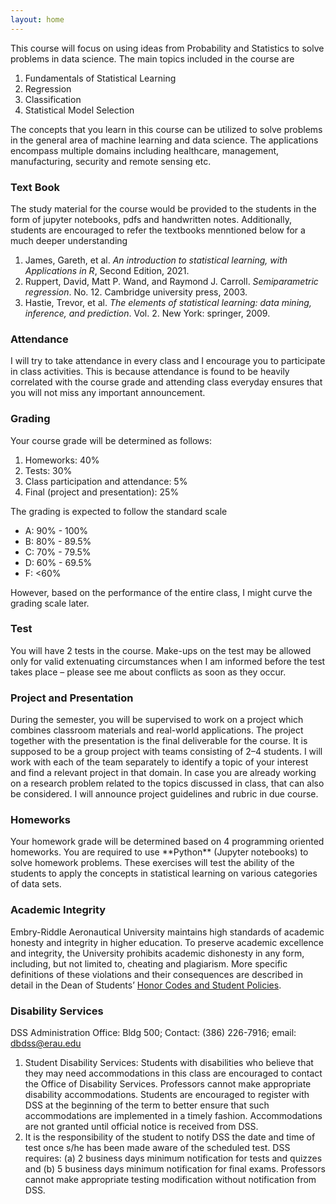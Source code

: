 ```yaml
---
layout: home
---
```

This course will focus on using ideas from Probability and Statistics to solve problems in data science. The main topics included in the course are
<ol>
  <li>Fundamentals of Statistical Learning</li>
  <li>Regression</li>
  <li>Classification</li>
  <li>Statistical Model Selection</li>
</ol>
The concepts that you learn in this course can be utilized to solve problems in the general area of machine learning and data science. The applications encompass multiple domains including healthcare, management, manufacturing, security and remote sensing etc.

<h3><strong>Text Book</strong></h3>
The study material for the course would be provided to the students in the form of jupyter notebooks, pdfs and handwritten notes. Additionally, students are encouraged to refer the textbooks menntioned below for a much deeper understanding
<ol>
<li>James, Gareth, et al. <i>An introduction to statistical learning, with Applications in R</i>, Second Edition, 2021.</li>
<li>Ruppert, David, Matt P. Wand, and Raymond J. Carroll. <i>Semiparametric regression</i>. No. 12. Cambridge university press, 2003.</li>
<li>Hastie, Trevor, et al. <i>The elements of statistical learning: data mining, inference, and prediction</i>. Vol. 2. New York: springer, 2009.</li>
</ol>

<h3><strong>Attendance</strong></h3>
I will try to take attendance in every class and I encourage you to participate in class activities. This is because attendance is found to be heavily correlated with the course grade and attending class everyday ensures that you will not miss any important announcement.

<h3><strong>Grading</strong></h3>
Your course grade will be determined as follows:
<ol>
<li>Homeworks: 40%</li>
<li>Tests: 30%</li>
<li>Class participation and attendance: 5%</li>
<li>Final (project and presentation): 25%</li>
</ol>
The grading is expected to follow the standard scale
<ul>
<li>A: 90% - 100% </li>
<li>B: 80% - 89.5% </li>
<li>C: 70% - 79.5% </li>
<li>D: 60% - 69.5% </li>
<li>F: <60% </li>
</ul>
However, based on the performance of the entire class, I might curve the grading scale later.

<h3><strong>Test</strong></h3>
You will have 2 tests in the course. Make-ups on the test may be allowed only for valid extenuating circumstances when I am informed before the test takes place – please see me about conflicts as soon as they occur.

<h3><strong>Project and Presentation</strong></h3>
During the semester, you will be supervised to work on a project which combines classroom materials and real-world applications. The project together with the presentation is the final deliverable for the course. It is supposed to be a group project with teams consisting of 2–4 students. I will work with each of the team separately to identify a topic of your interest and find a relevant project in that domain. In case you are already working on a research problem related to the topics discussed in class, that can also be considered. I will announce project guidelines and rubric in due course.

<h3><strong>Homeworks</strong></h3>
Your homework grade will be determined based on 4 programming oriented homeworks. You are required to use **Python** (Jupyter notebooks) to solve homework problems. These exercises will test the ability of the students to apply the concepts in statistical learning on various categories of data sets.

<h3><strong>Academic Integrity</strong></h3>
Embry-Riddle Aeronautical University maintains high standards of academic honesty and integrity in higher education. To preserve academic excellence and integrity, the University prohibits academic dishonesty in any form, including, but not limited to, cheating and plagiarism. More specific definitions of these violations and their consequences are described in detail in the Dean of Students’ <a href = 'https://daytonabeach.erau.edu/campus-life/dean-of-students/honor/codes#academic-integrity' target="_blank">Honor Codes and Student Policies</a>.

<h3><strong>Disability Services</strong></h3>
DSS Administration Office: Bldg 500; Contact: (386) 226-7916; email: <a href = "mailto:dbdss@erau.edu?subject = &body = Message">dbdss@erau.edu</a>
<ol>
<li>Student Disability Services: Students with disabilities who believe that they may need accommodations in this class are encouraged to contact the Office of Disability Services. Professors cannot make appropriate disability accommodations. Students are encouraged to register with DSS at the beginning of the term to better ensure that such accommodations are implemented in a timely fashion. Accommodations are not granted until official notice is received from DSS.</li>
<li>It is the responsibility of the student to notify DSS the date and time of test once s/he has been made aware of the scheduled test. DSS requires: (a) 2 business days minimum notification for tests and quizzes and (b) 5 business days minimum notification for final exams. Professors cannot make appropriate testing modification without notification from DSS.</li>
</ol>


